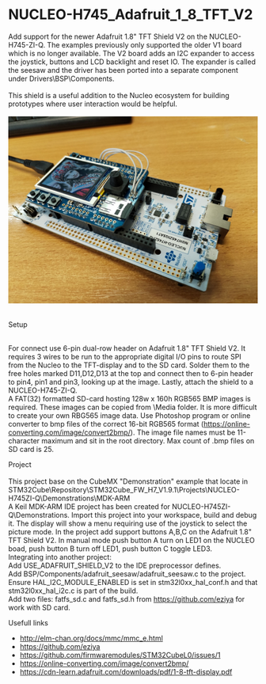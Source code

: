# NUCLEO-H745_Adafruit_1_8_TFT_V2
 
Add support for the newer Adafruit 1.8" TFT Shield V2 on the NUCLEO-H745-ZI-Q. The examples previously only supported the older V1 board which is no longer available. The V2 board adds an I2C expander to access the joystick, buttons and LCD backlight and reset IO. The expander is called the seesaw and the driver has been ported into a separate component under Drivers\BSP\Components. <br>
<br>
This shield is a useful addition to the Nucleo ecosystem for building prototypes where user interaction would be helpful. <br>
<br>
![NUCLEO-H745](https://github.com/ku100-png/NUCLEO-H745_Adafruit_1_8_TFT_V2/blob/main/IMG_NUCLEO-H745.jpg)

<br>
Setup <br>
<br>

For connect use 6-pin dual-row header on Adafruit 1.8" TFT Shield V2. It requires 3 wires to be run
to the appropriate digital I/O pins to route SPI from the Nucleo to the TFT-display and to the SD card. Solder them to the
free holes marked D11,D12,D13 at the top and connect then to 6-pin header to pin4, pin1 and pin3, looking up at the image.
Lastly, attach the shield to a NUCLEO-H745-ZI-Q.
<br>
A FAT(32) formatted SD-card hosting 128w x 160h RGB565 BMP images is required. These images can be copied from \Media folder. 
It is more difficult to create your own RBG565 image data. Use Photoshop program or online converter to bmp files of the correct 16-bit RGB565 format (https://online-converting.com/image/convert2bmp/). 
The image file names must be 11-character maximum and sit in the root directory. Max count of .bmp files on SD card is 25.
<br>

Project <br>
<br>
This project base on the CubeMX "Demonstration" example that locate in STM32Cube\Repository\STM32Cube_FW_H7_V1.9.1\Projects\NUCLEO-H745ZI-Q\Demonstrations\MDK-ARM <br>
A Keil MDK-ARM IDE project has been created for NUCLEO-H745ZI-Q\Demonstrations. Import this project into your workspace, build and debug it. The display will show a menu requiring use of the joystick to select the picture mode.
In the project add support buttons A,B,C on the Adafruit 1.8" TFT Shield V2. In manual mode push button A turn on LED1 on the NUCLEO boad, push button B turn off LED1, push button C toggle LED3.
<br>
Integrating into another project: <br>
Add USE_ADAFRUIT_SHIELD_V2 to the IDE preprocessor defines. <br>
Add BSP/Components/adafruit_seesaw/adafruit_seesaw.c to the project. <br>
Ensure HAL_I2C_MODULE_ENABLED is set in stm32l0xx_hal_conf.h and that stm32l0xx_hal_i2c.c is part of the build. <br>
Add two files: fatfs_sd.c and fatfs_sd.h from https://github.com/eziya for work with SD card.
<br>

Usefull links
<br>
- http://elm-chan.org/docs/mmc/mmc_e.html
- https://github.com/eziya
- https://github.com/firmwaremodules/STM32CubeL0/issues/1
- https://online-converting.com/image/convert2bmp/
- https://cdn-learn.adafruit.com/downloads/pdf/1-8-tft-display.pdf
<br>
